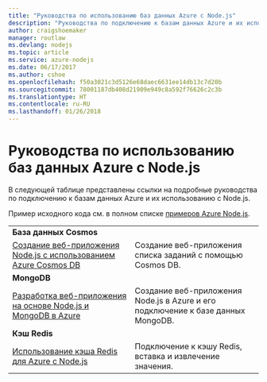 ```yaml
---
title: "Руководства по использованию баз данных Azure с Node.js"
description: "Руководства по подключению к базам данных Azure и их использованию с Node.js."
author: craigshoemaker
manager: routlaw
ms.devlang: nodejs
ms.topic: article
ms.service: azure-nodejs
ms.date: 06/17/2017
ms.author: cshoe
ms.openlocfilehash: f50a3021c3d5126e68daec6631ee14db13c7d20b
ms.sourcegitcommit: 78001187db408d21909e949c8a592f76626c2c3b
ms.translationtype: HT
ms.contentlocale: ru-RU
ms.lasthandoff: 01/26/2018
---
```

# <a name="tutorials-for-using-azure-databases-with-nodejs"></a>Руководства по использованию баз данных Azure с Node.js

В следующей таблице представлены ссылки на подробные руководства по подключению к базам данных Azure и их использованию с Node.js. 

Пример исходного кода см. в полном списке [примеров Azure Node.js](https://azure.microsoft.com/resources/samples/?term=nodejs).

| | |
|---|---|
| **База данных Cosmos** ||
| [Создание веб-приложения Node.js с использованием Azure Cosmos DB](http://docs.microsoft.com/azure/documentdb/documentdb-nodejs-application?toc=/azure/node/toc.json&bc=/azure/node/toc.json) | Создание веб-приложения списка заданий с помощью Cosmos DB.  |
| **MongoDB** ||
| [Разработка веб-приложения на основе Node.js и MongoDB в Azure](http://docs.microsoft.com/azure/app-service-web/app-service-web-tutorial-nodejs-mongodb-app?toc=/azure/node/toc.json&bc=/azure/node/toc.json) | Создание веб-приложения Node.js в Azure и его подключение к базе данных MongoDB.  |
| **Кэш Redis** | |
| [Использование кэша Redis для Azure с Node.js](http://docs.microsoft.com/azure/redis-cache/cache-nodejs-get-started?toc=/azure/node/toc.json&bc=/azure/node/toc.json) | Подключение к кэшу Redis, вставка и извлечение значения.
